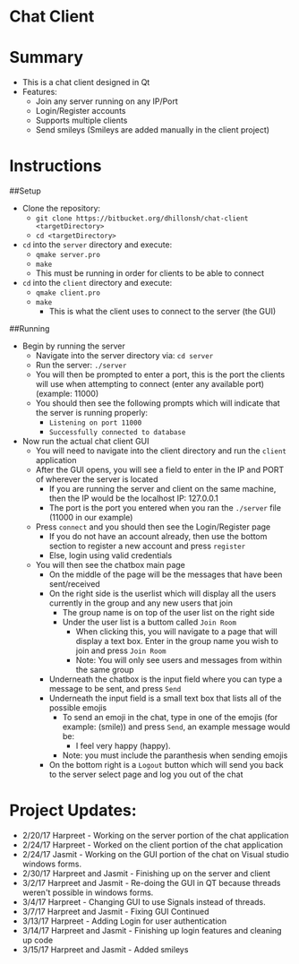# Chat Client
# Summary
  - This is a chat client designed in Qt
  - Features:
    -  Join any server running on any IP/Port
    -  Login/Register accounts
    -  Supports multiple clients
    -  Send smileys (Smileys are added manually in the client project)

# Instructions
##Setup
  - Clone the repository:
    - `git clone https://bitbucket.org/dhillonsh/chat-client <targetDirectory>`
    - `cd <targetDirectory>`
  - `cd` into the `server` directory and execute:
    - `qmake server.pro`
    - `make`
	- This must be running in order for clients to be able to connect
  - `cd` into the  `client` directory and execute:
    - `qmake client.pro`
    - `make`
      - This is what the client uses to connect to the server (the GUI)

##Running
  - Begin by running the server
    - Navigate into the server directory via: `cd server`
    - Run the server: `./server`
    - You will then be prompted to enter a port, this is the port the clients will use when attempting to connect (enter any available port) (example: 11000)
    - You should then see the following prompts which will indicate that the server is running properly:
        - `Listening on port 11000`
        - `Successfully connected to database`
  - Now run the actual chat client GUI
    - You will need to navigate into the client directory and run the `client` application
    - After the GUI opens, you will see a field to enter in the IP and PORT of wherever the server is located
        - If you are running the server and client on the same machine, then the IP would be the localhost IP: 127.0.0.1
        - The port is the port you entered when you ran the `./server` file (11000 in our example)
    - Press `connect` and you should then see the Login/Register page
        - If you do not have an account already, then use the bottom section to register a new account and press `register`
        - Else, login using valid credentials
    - You will then see the chatbox main page
        - On the middle of the page will be the messages that have been sent/received
        - On the right side is the userlist which will display all the users currently in the group and any new users that join
            - The group name is on top of the user list on the right side
            - Under the user list is a buttom called `Join Room`
                - When clicking this, you will navigate to a page that will display a text box. Enter in the group name you wish to join and press `Join Room`
                - Note: You will only see users and messages from within the same group
         - Underneath the chatbox is the input field where you can type a message to be sent, and press `Send`
         - Underneath the input field is a small text box that lists all of the possible emojis
             - To send an emoji in the chat, type in one of the emojis (for example: (smile)) and press `Send`, an example message would be:
                 - I feel very happy (happy).
             - Note: you must include the paranthesis when sending emojis
         - On the bottom right is a `Logout` button which will send you back to the server select page and log you out of the chat
  

# Project Updates:
  - 2/20/17 Harpreet - Working on the server portion of the chat application 
  - 2/24/17 Harpreet - Worked on the client portion of the chat application
  - 2/24/17 Jasmit - Working on the GUI portion of the chat on Visual studio windows forms.
  - 2/30/17 Harpreet and Jasmit - Finishing up on the server and client
  - 3/2/17 Harpreet and Jasmit - Re-doing the GUI in QT because threads weren't possible in windows forms. 
  - 3/4/17 Harpreet - Changing GUI to use Signals instead of threads.
  - 3/7/17 Harpreet and Jasmit - Fixing GUI Continued
  - 3/13/17 Harpreet - Adding Login for user authentication
  - 3/14/17 Harpreet and Jasmit - Finishing up login features and cleaning up code 
  - 3/15/17 Harpreet and Jasmit - Added smileys